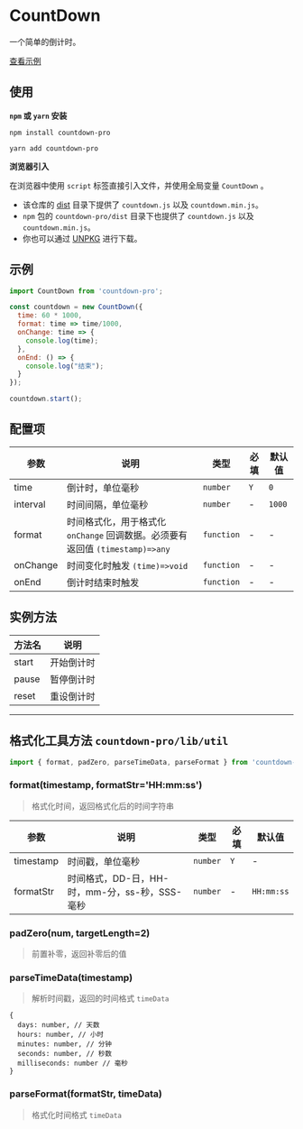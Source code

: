 # CountDown

一个简单的倒计时。

[查看示例][site]

## 使用

**`npm` 或 `yarn` 安装**

```shell
npm install countdown-pro
```

```shell
yarn add countdown-pro
```

**浏览器引入**

在浏览器中使用 `script` 标签直接引入文件，并使用全局变量 `CountDown` 。

- 该仓库的 [dist](https://github.com/caijf/countdown/tree/master/dist) 目录下提供了 `countdown.js` 以及 `countdown.min.js`。
- `npm` 包的 `countdown-pro/dist` 目录下也提供了 `countdown.js` 以及 `countdown.min.js`。
- 你也可以通过 [UNPKG](https://unpkg.com/countdown-pro@latest/dist/) 进行下载。

## 示例

```javascript
import CountDown from 'countdown-pro';

const countdown = new CountDown({
  time: 60 * 1000,
  format: time => time/1000,
  onChange: time => {
    console.log(time);
  },
  onEnd: () => {
    console.log("结束");
  }
});

countdown.start();
```

## 配置项

参数 | 说明 | 类型 | 必填 | 默认值
------------- | ------------- | ------------- | ------------- | -------------
time  | 倒计时，单位毫秒  | `number` | `Y`  | `0`
interval | 时间间隔，单位毫秒 | `number` | - | `1000`
format | 时间格式化，用于格式化 `onChange` 回调数据。必须要有返回值 `(timestamp)=>any` | `function` | - | -
onChange | 时间变化时触发 `(time)=>void` | `function` | - | -
onEnd | 倒计时结束时触发 | `function` | - | -

## 实例方法

方法名 | 说明 
------------- | ------------- 
start | 开始倒计时
pause | 暂停倒计时
reset | 重设倒计时

---

## 格式化工具方法 `countdown-pro/lib/util`

```javascript
import { format, padZero, parseTimeData, parseFormat } from 'countdown-pro/lib/util';
```

### format(timestamp, formatStr='HH:mm:ss')

> 格式化时间，返回格式化后的时间字符串

参数 | 说明 | 类型 | 必填 | 默认值
------------- | ------------- | ------------- | ------------- | -------------
timestamp  | 时间戳，单位毫秒  | `number` | `Y`  | -
formatStr | 时间格式，DD-日，HH-时，mm-分，ss-秒，SSS-毫秒 | `number` | - | `HH:mm:ss`

### padZero(num, targetLength=2)

> 前置补零，返回补零后的值

### parseTimeData(timestamp)

> 解析时间戳，返回的时间格式 `timeData`

```
{
  days: number, // 天数
  hours: number, // 小时
  minutes: number, // 分钟
  seconds: number, // 秒数
  milliseconds: number // 毫秒
}
```

### parseFormat(formatStr, timeData)

> 格式化时间格式 `timeData`

[site]: https://caijf.github.io/countdown/site/